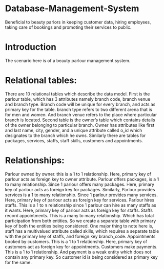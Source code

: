 # Database-Management-System
Beneficial to beauty parlors in keeping customer data, hiring employees, taking care of bookings and promoting their services to public.

# Introduction
The scenario here is of a beauty parlour management system. 

# Relational tables:
There are 10 relational tables which describe the data model. First is the parlour table, which has 3 
attributes namely branch code, branch venue and branch type. Branch code will be unique for every 
branch, and acts as primary key for the table. branch type refers to two different arena that is for 
men and women. And branch venue refers to the place where particular branch is located. Second 
table is the owner’s table which contains details of the owner belonging to particular branch. 
Owner has attributes like first and last name, city, gender, and a unique attribute called o_id which 
designates to the branch which he owns. Similarly there are tables for packages, services, staffs,
staff skills, customers and appointments.

# Relationships:
Parlour owned by owner. this is a 1 to 1 relationship. Here, primary key of parlour acts as foreign 
key to owner attribute.
Parlour offers packages, is a 1 to many relationship. Since 1 parlour offers many packages. Here, 
primary key of parlour acts as foreign key for packages. Similarly, Parlour provides services is a 1 
to many relationship. Since 1 parlour provides many services. Here, primary key of parlour acts as 
foreign key for services.
Parlour hires staffs. This is a 1 to n relationship since 1 parlour can hire as many staffs as it wants. 
Here, primary key of parlour acts as foreign key for staffs.
Staffs record appointments. This is a many to many relationship. Which has total participation from 
both entities. So we create a separate table with primary key of both the entities being considered.
One major thing to note here is, staff has a multivalued attribute called skills, which requires a 
separate table with the primary key of staffs, and foreign key branch_code.
Appointments booked by customers. This is a 1 to 1 relationship. Here, primary key of customers 
act as foreign key for appointments.
Customers make payments. This is a 1 to 1 relationship. And payment is a weak entity which does 
not contain any primary key. So customer id is being considered as primary key for the same.
